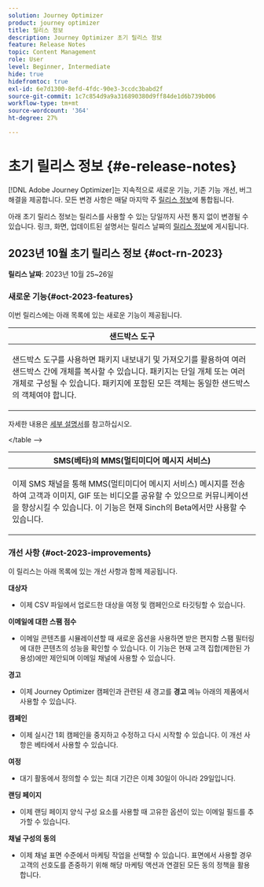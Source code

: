 ```yaml
---
solution: Journey Optimizer
product: journey optimizer
title: 릴리스 정보
description: Journey Optimizer 초기 릴리스 정보
feature: Release Notes
topic: Content Management
role: User
level: Beginner, Intermediate
hide: true
hidefromtoc: true
exl-id: 6e7d1300-8efd-4fdc-90e3-3ccdc3babd2f
source-git-commit: 1c7c854d9a9a316890380d9ff84de1d6b739b006
workflow-type: tm+mt
source-wordcount: '364'
ht-degree: 27%

---
```


# 초기 릴리스 정보 {#e-release-notes}

[!DNL Adobe Journey Optimizer]는 지속적으로 새로운 기능, 기존 기능 개선, 버그 해결을 제공합니다. 모든 변경 사항은 매달 마지막 주 [릴리스 정보](release-notes.md)에 통합됩니다.

아래 초기 릴리스 정보는 릴리스를 사용할 수 있는 당일까지 사전 통지 없이 변경될 수 있습니다. 링크, 화면, 업데이트된 설명서는 릴리스 날짜의 [릴리스 정보](release-notes.md)에 게시됩니다.

## 2023년 10월 초기 릴리스 정보 {#oct-rn-2023}

**릴리스 날짜**: 2023년 10월 25~26일

### 새로운 기능{#oct-2023-features}

이번 릴리스에는 아래 목록에 있는 새로운 기능이 제공됩니다.

<table>
<thead>
<tr>
<th><strong>샌드박스 도구</strong><br/></th>
</tr>
</thead>
<tbody>
<tr>
<td>
<p>샌드박스 도구를 사용하면 패키지 내보내기 및 가져오기를 활용하여 여러 샌드박스 간에 개체를 복사할 수 있습니다. 패키지는 단일 개체 또는 여러 개체로 구성될 수 있습니다. 패키지에 포함된 모든 객체는 동일한 샌드박스의 객체여야 합니다.</p>
<!--img src="../data/assets/dataset-export-setup.png"-->
<!--p>For more information, refer to the <a href="../audience/get-started-audience-orchestration.md">detailed documentation</a>.</p-->
</td>
</tr>
</tbody>
</table>

<!-- table>
<thead>
<tr>
<th><strong>Composed audiences in journeys</strong><br/></th>
</tr>
</thead>
<tbody>
<tr>
<td>
<p>You can now use audiences created in composition workflows in your journeys to target customers. Once an audience composition is published, and the audience saved, use a Read Audience activity to select this new audience in your journey canvas.</p>
<!--img src="assets/channel-reports.png"/-->
<p>자세한 내용은 <a href="../audience/get-started-audience-orchestration.md">세부 설명서</a>를 참고하십시오.</p>
</tr>
</tbody>
&lt;/table --&gt;


<table>
<thead>
<tr>
<th><strong>SMS(베타)의 MMS(멀티미디어 메시지 서비스)</strong><br/></th>
</tr>
</thead>
<tbody>
<tr>
<td>
<p>이제 SMS 채널을 통해 MMS(멀티미디어 메시지 서비스) 메시지를 전송하여 고객과 이미지, GIF 또는 비디오를 공유할 수 있으므로 커뮤니케이션을 향상시킬 수 있습니다. 이 기능은 현재 Sinch의 Beta에서만 사용할 수 있습니다.</p>
<!--img src="assets/channel-reports.png"/-->
<!--p>For more information, refer to the <a href="../in-app/get-started-in-app.md">detailed documentation</a>.</p-->
</tr>
</tbody>
</table>

### 개선 사항 {#oct-2023-improvements}

이 릴리스는 아래 목록에 있는 개선 사항과 함께 제공됩니다.

**대상자**

* 이제 CSV 파일에서 업로드한 대상을 여정 및 캠페인으로 타깃팅할 수 있습니다.

**이메일에 대한 스팸 점수**

* 이메일 콘텐츠를 시뮬레이션할 때 새로운 옵션을 사용하면 받은 편지함 스팸 필터링에 대한 콘텐츠의 성능을 확인할 수 있습니다. 이 기능은 현재 고객 집합(제한된 가용성)에만 제안되며 이메일 채널에 사용할 수 있습니다.

**경고**

* 이제 Journey Optimizer 캠페인과 관련된 새 경고를 **경고** 메뉴 아래의 제품에서 사용할 수 있습니다.

**캠페인**

* 이제 실시간 1회 캠페인을 중지하고 수정하고 다시 시작할 수 있습니다. 이 개선 사항은 베타에서 사용할 수 있습니다.

**여정**

* 대기 활동에서 정의할 수 있는 최대 기간은 이제 30일이 아니라 29일입니다.

**랜딩 페이지**

* 이제 랜딩 페이지 양식 구성 요소를 사용할 때 고유한 옵션이 있는 이메일 필드를 추가할 수 있습니다.

**채널 구성의 동의**

* 이제 채널 표면 수준에서 마케팅 작업을 선택할 수 있습니다. 표면에서 사용할 경우 고객의 선호도를 존중하기 위해 해당 마케팅 액션과 연결된 모든 동의 정책을 활용합니다.
